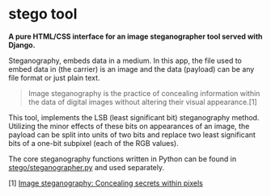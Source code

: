 # stego tool

**A pure HTML/CSS interface for an image steganographer tool served with Django.**

Steganography, embeds data in a medium. In this app, the file used to embed data in (the carrier) is an image and the data (payload) can be any file format or just plain text.

> Image steganography is the practice of concealing information within the data of digital images without altering their visual appearance.[1]

This tool, implements the LSB (least significant bit) steganography method. Utilizing the minor effects of these bits on appearances of an image, the payload can be split into units of two bits and replace two least significant bits of a one-bit subpixel (each of the RGB values).

The core steganography functions written in Python can be found in [stego/steganographer.py](stego/steganographer.py) and used separately.


[1] [Image steganography: Concealing secrets within pixels](https://cybersecurity.att.com/blogs/security-essentials/image-steganography-concealing-secrets-within-pixels)
